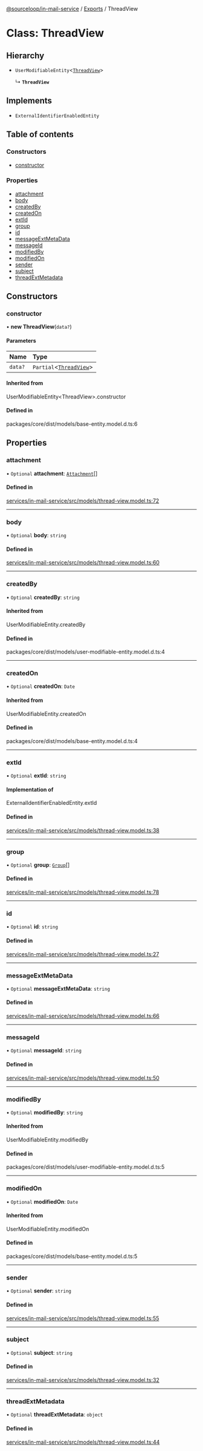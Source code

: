 [@sourceloop/in-mail-service](../README.md) / [Exports](../modules.md) / ThreadView

# Class: ThreadView

## Hierarchy

- `UserModifiableEntity`<[`ThreadView`](ThreadView.md)\>

  ↳ **`ThreadView`**

## Implements

- `ExternalIdentifierEnabledEntity`

## Table of contents

### Constructors

- [constructor](ThreadView.md#constructor)

### Properties

- [attachment](ThreadView.md#attachment)
- [body](ThreadView.md#body)
- [createdBy](ThreadView.md#createdby)
- [createdOn](ThreadView.md#createdon)
- [extId](ThreadView.md#extid)
- [group](ThreadView.md#group)
- [id](ThreadView.md#id)
- [messageExtMetaData](ThreadView.md#messageextmetadata)
- [messageId](ThreadView.md#messageid)
- [modifiedBy](ThreadView.md#modifiedby)
- [modifiedOn](ThreadView.md#modifiedon)
- [sender](ThreadView.md#sender)
- [subject](ThreadView.md#subject)
- [threadExtMetadata](ThreadView.md#threadextmetadata)

## Constructors

### constructor

• **new ThreadView**(`data?`)

#### Parameters

| Name | Type |
| :------ | :------ |
| `data?` | `Partial`<[`ThreadView`](ThreadView.md)\> |

#### Inherited from

UserModifiableEntity<ThreadView\>.constructor

#### Defined in

packages/core/dist/models/base-entity.model.d.ts:6

## Properties

### attachment

• `Optional` **attachment**: [`Attachment`](Attachment.md)[]

#### Defined in

[services/in-mail-service/src/models/thread-view.model.ts:72](https://github.com/sourcefuse/loopback4-microservice-catalog/blob/93a7f917/services/in-mail-service/src/models/thread-view.model.ts#L72)

___

### body

• `Optional` **body**: `string`

#### Defined in

[services/in-mail-service/src/models/thread-view.model.ts:60](https://github.com/sourcefuse/loopback4-microservice-catalog/blob/93a7f917/services/in-mail-service/src/models/thread-view.model.ts#L60)

___

### createdBy

• `Optional` **createdBy**: `string`

#### Inherited from

UserModifiableEntity.createdBy

#### Defined in

packages/core/dist/models/user-modifiable-entity.model.d.ts:4

___

### createdOn

• `Optional` **createdOn**: `Date`

#### Inherited from

UserModifiableEntity.createdOn

#### Defined in

packages/core/dist/models/base-entity.model.d.ts:4

___

### extId

• `Optional` **extId**: `string`

#### Implementation of

ExternalIdentifierEnabledEntity.extId

#### Defined in

[services/in-mail-service/src/models/thread-view.model.ts:38](https://github.com/sourcefuse/loopback4-microservice-catalog/blob/93a7f917/services/in-mail-service/src/models/thread-view.model.ts#L38)

___

### group

• `Optional` **group**: [`Group`](Group.md)[]

#### Defined in

[services/in-mail-service/src/models/thread-view.model.ts:78](https://github.com/sourcefuse/loopback4-microservice-catalog/blob/93a7f917/services/in-mail-service/src/models/thread-view.model.ts#L78)

___

### id

• `Optional` **id**: `string`

#### Defined in

[services/in-mail-service/src/models/thread-view.model.ts:27](https://github.com/sourcefuse/loopback4-microservice-catalog/blob/93a7f917/services/in-mail-service/src/models/thread-view.model.ts#L27)

___

### messageExtMetaData

• `Optional` **messageExtMetaData**: `string`

#### Defined in

[services/in-mail-service/src/models/thread-view.model.ts:66](https://github.com/sourcefuse/loopback4-microservice-catalog/blob/93a7f917/services/in-mail-service/src/models/thread-view.model.ts#L66)

___

### messageId

• `Optional` **messageId**: `string`

#### Defined in

[services/in-mail-service/src/models/thread-view.model.ts:50](https://github.com/sourcefuse/loopback4-microservice-catalog/blob/93a7f917/services/in-mail-service/src/models/thread-view.model.ts#L50)

___

### modifiedBy

• `Optional` **modifiedBy**: `string`

#### Inherited from

UserModifiableEntity.modifiedBy

#### Defined in

packages/core/dist/models/user-modifiable-entity.model.d.ts:5

___

### modifiedOn

• `Optional` **modifiedOn**: `Date`

#### Inherited from

UserModifiableEntity.modifiedOn

#### Defined in

packages/core/dist/models/base-entity.model.d.ts:5

___

### sender

• `Optional` **sender**: `string`

#### Defined in

[services/in-mail-service/src/models/thread-view.model.ts:55](https://github.com/sourcefuse/loopback4-microservice-catalog/blob/93a7f917/services/in-mail-service/src/models/thread-view.model.ts#L55)

___

### subject

• `Optional` **subject**: `string`

#### Defined in

[services/in-mail-service/src/models/thread-view.model.ts:32](https://github.com/sourcefuse/loopback4-microservice-catalog/blob/93a7f917/services/in-mail-service/src/models/thread-view.model.ts#L32)

___

### threadExtMetadata

• `Optional` **threadExtMetadata**: `object`

#### Defined in

[services/in-mail-service/src/models/thread-view.model.ts:44](https://github.com/sourcefuse/loopback4-microservice-catalog/blob/93a7f917/services/in-mail-service/src/models/thread-view.model.ts#L44)
